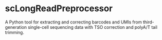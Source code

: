 # scLongReadPreprocessor
A Python tool for extracting and correcting barcodes and UMIs from third-generation single-cell sequencing data with TSO correction and polyA/T tail trimming.
